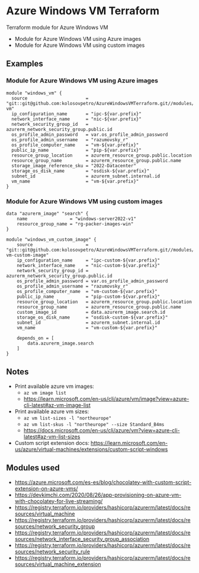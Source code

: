 # Azure Windows VM Terraform

Terraform module for Azure Windows VM

- Module for Azure Windows VM using Azure images
- Module for Azure Windows VM using custom images

## Examples

### Module for Azure Windows VM using Azure images

```hcl
module "windows_vm" {
  source                      = "git::git@github.com:kolosovpetro/AzureWindowsVMTerraform.git//modules/windows-vm"
  ip_configuration_name       = "ipc-${var.prefix}"
  network_interface_name      = "nic-${var.prefix}"
  network_security_group_id   = azurerm_network_security_group.public.id
  os_profile_admin_password   = var.os_profile_admin_password
  os_profile_admin_username   = "razumovsky_r"
  os_profile_computer_name    = "vm-${var.prefix}"
  public_ip_name              = "pip-${var.prefix}"
  resource_group_location     = azurerm_resource_group.public.location
  resource_group_name         = azurerm_resource_group.public.name
  storage_image_reference_sku = "2022-Datacenter"
  storage_os_disk_name        = "osdisk-${var.prefix}"
  subnet_id                   = azurerm_subnet.internal.id
  vm_name                     = "vm-${var.prefix}"
}
```

### Module for Azure Windows VM using custom images

```hcl
data "azurerm_image" "search" {
    name                = "windows-server2022-v1"
    resource_group_name = "rg-packer-images-win"
}

module "windows_vm_custom_image" {
    source                    = "git::git@github.com:kolosovpetro/AzureWindowsVMTerraform.git//modules/windows-vm-custom-image"
    ip_configuration_name     = "ipc-custom-${var.prefix}"
    network_interface_name    = "nic-custom-${var.prefix}"
    network_security_group_id = azurerm_network_security_group.public.id
    os_profile_admin_password = var.os_profile_admin_password
    os_profile_admin_username = "razumovsky_r"
    os_profile_computer_name  = "vm-custom-${var.prefix}"
    public_ip_name            = "pip-custom-${var.prefix}"
    resource_group_location   = azurerm_resource_group.public.location
    resource_group_name       = azurerm_resource_group.public.name
    custom_image_id           = data.azurerm_image.search.id
    storage_os_disk_name      = "osdisk-custom-${var.prefix}"
    subnet_id                 = azurerm_subnet.internal.id
    vm_name                   = "vm-custom-${var.prefix}"

    depends_on = [
        data.azurerm_image.search
    ]
}
```


## Notes

- Print available azure vm images:
    - `az vm image list`
    - https://learn.microsoft.com/en-us/cli/azure/vm/image?view=azure-cli-latest#az-vm-image-list
- Print available azure vm sizes:
    - `az vm list-sizes -l "northeurope"`
    - `az vm list-skus -l "northeurope" --size Standard_B4ms`
    - https://docs.microsoft.com/en-us/cli/azure/vm?view=azure-cli-latest#az-vm-list-sizes
- Custom script extension
  docs: https://learn.microsoft.com/en-us/azure/virtual-machines/extensions/custom-script-windows

## Modules used

- https://azure.microsoft.com/es-es/blog/chocolatey-with-custom-script-extension-on-azure-vms/
- https://devkimchi.com/2020/08/26/app-provisioning-on-azure-vm-with-chocolatey-for-live-streaming/
- https://registry.terraform.io/providers/hashicorp/azurerm/latest/docs/resources/virtual_machine
- https://registry.terraform.io/providers/hashicorp/azurerm/latest/docs/resources/network_security_group
- https://registry.terraform.io/providers/hashicorp/azurerm/latest/docs/resources/network_interface_security_group_association
- https://registry.terraform.io/providers/hashicorp/azurerm/latest/docs/resources/network_security_rule
- https://registry.terraform.io/providers/hashicorp/azurerm/latest/docs/resources/virtual_machine_extension
